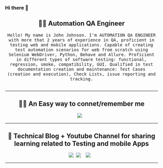 
### Hi there 👋
<!--
<h1 align="center"> 👋 </h1>
<div align="center">
  <img src="https://github.com/gauravkhurana/gauravkhurana/blob/master/images/header.gif" alt="header"/>
</div>
<p align="center"> (Open for Learning)</p>  --->  

<h2 align="center"> 👨‍💻 Automation QA Engineer</h2>
<p align="center">
  <samp>Hello! My name is John Johnson. I'm AUTOMATION QA ENGINEER with more that 2 years of experience in QA, proficient in testing web and mobile applications. Capable of creating test automation scenarios for web from scratch using Selenium WebDriver, Python, Behave and Allure. Proficient in different types of software testing: functional, regression, smoke, compatibility, GUI. Qualified in test documentation creation and maintenance: Test Cases (creation and execution), Check Lists, issue reporting and tracking.

  </samp>
  <br> <br>

  
</p>
<hr>
<h2 align="center"> 👨‍💻 An Easy way to connet/remember me</h2>
<p align="center" align='right'>
  <a align="center" target="_blank"href="[[https://www.linkedin.com/in/hanna-olefirenko-464aba20a/]
                                         (https://www.linkedin.com/in/hanna-olefirenko-464aba20a/)"><img src="https://img.shields.io/badge/lets learn from each other -     linktr.ee/gauravkhurana   -brown" /></a>&nbsp;&nbsp;&nbsp;
<hr>
<h2 align="center">💬 Technical Blog + Youtube Channel for sharing learning related to Testing and mobile Apps</h2>
<p align="center" align='right'>
  <a target="_blank"href="https://udzial.com"><img src="https://img.shields.io/badge/www.udzial.com-My%20blog-red?style=for-the-badge" /></a>&nbsp;
    <a target="_blank"href="youtube.com/channel/UCo9zPQI-XBrwjjt9oPa6NGg?sub_confirmation=1"><img src="https://img.shields.io/youtube/channel/views/UCo9zPQI-XBrwjjt9oPa6NGg?style=social" /></a>&nbsp;&nbsp;&nbsp;
  <a target="_blank"href="youtube.com/channel/UCo9zPQI-XBrwjjt9oPa6NGg?sub_confirmation=1"><img src="https://img.shields.io/youtube/channel/subscribers/UCo9zPQI-XBrwjjt9oPa6NGg" /></a>&nbsp;&nbsp;&nbsp;
  <hr>
  <!-- <a target="_blank"href="https://udzial.com/API_Testing"><img src="https://img.shields.io/badge/API Testing-brown?style=for-the-badge" /></a>&nbsp;&nbsp;&nbsp; -->
  
